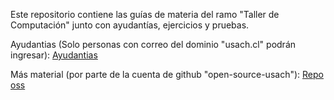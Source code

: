 Este repositorio contiene las guías de materia del ramo "Taller de Computación" junto con ayudantías, ejercicios y pruebas.

Ayudantias (Solo personas con correo del dominio "usach.cl" podrán ingresar):
[Ayudantias](https://drive.google.com/drive/folders/1nGpyYsR7nWxjlt4o7ecncSyEyx8J0sSr?fbclid=IwAR3VWy9nH9ZblpfHXomjMLT2Kz8BCmViHGSFuZvfJ79ovBhbQekOgwnzujQ)


Más material (por parte de la cuenta de github "open-source-usach"):
[Repo oss](https://github.com/open-source-usach/papeos-guias/tree/main/%5BTDC%5D%20-%20Teor%C3%ADa%20de%20Computaci%C3%B3n)
